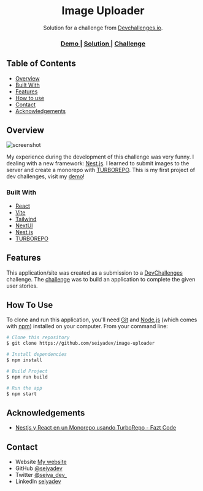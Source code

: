 <!-- Please update value in the {}  -->

<h1 align="center">Image Uploader</h1>

<div align="center">
   Solution for a challenge from  <a href="http://devchallenges.io" target="_blank">Devchallenges.io</a>.
</div>

<div align="center">
  <h3>
    <a href="https://{your-demo-link.your-domain}">
      Demo
    </a>
    <span> | </span>
    <a href="https://github.com/seiyadev/image-uploader">
      Solution
    </a>
    <span> | </span>
    <a href="https://devchallenges.io/challenges/O2iGT9yBd6xZBrOcVirx">
      Challenge
    </a>
  </h3>
</div>

<!-- TABLE OF CONTENTS -->

## Table of Contents

- [Overview](#overview)
- [Built With](#built-with)
- [Features](#features)
- [How to use](#how-to-use)
- [Contact](#contact)
- [Acknowledgements](#acknowledgements)

<!-- OVERVIEW -->

## Overview

![screenshot](https://i.ibb.co/mT9JNWy/image-uploader-screenshot.png)

My experience during the development of this challenge was very funny. I dealing with a new framework: [Nest.js](https://nestjs.com/). 
I learned to submit images to the server and create a monorepo with [TURBOREPO](https://turbo.build/repo).
This is my first project of dev challenges, visit my [demo](https://{your-demo-link.your-domain})!

### Built With

<!-- This section should list any major frameworks that you built your project using. Here are a few examples.-->

- [React](https://reactjs.org/)
- [Vite](https://vitejs.dev/)
- [Tailwind](https://tailwindcss.com/)
- [NextUI](https://nextui.org/)
- [Nest.js](https://nestjs.com/)
- [TURBOREPO](https://turbo.build/repo)

## Features

<!-- List the features of your application or follow the template. Don't share the figma file here :) -->

This application/site was created as a submission to a [DevChallenges](https://devchallenges.io/challenges) challenge. The [challenge](https://devchallenges.io/challenges/O2iGT9yBd6xZBrOcVirx) was to build an application to complete the given user stories.

## How To Use

<!-- Example: -->

To clone and run this application, you'll need [Git](https://git-scm.com) and [Node.js](https://nodejs.org/en/download/) (which comes with [npm](http://npmjs.com)) installed on your computer. From your command line:

```bash
# Clone this repository
$ git clone https://github.com/seiyadev/image-uploader

# Install dependencies
$ npm install

# Build Project
$ npm run build

# Run the app
$ npm start
```

## Acknowledgements

<!-- This section should list any articles or add-ons/plugins that helps you to complete the project. This is optional but it will help you in the future. For example -->

- [Nestjs y React en un Monorepo usando TurboRepo - Fazt Code](https://www.youtube.com/watch?v=GzjN-MHFsmw)

## Contact

- Website [My website](https://seiyadev.vercel.app/)
- GitHub [@seiyadev](https://github.com/seiyadev)
- Twitter [@seiya_dev_](https://twitter.com/seiya_dev_)
- LinkedIn [seiyadev](https://www.linkedin.com/in/seiyadev/)